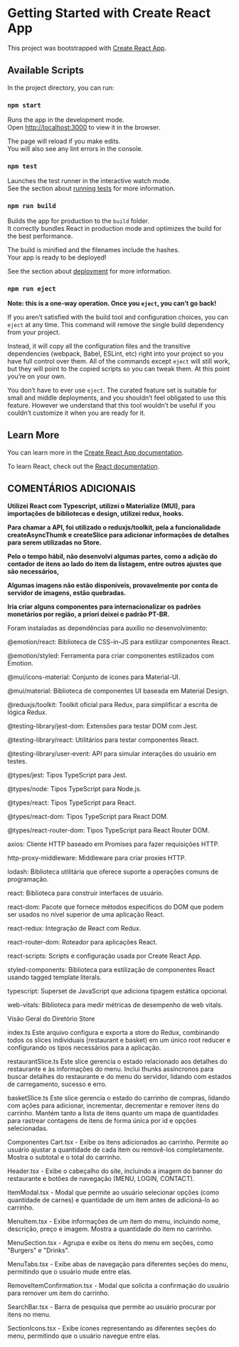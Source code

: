 # Getting Started with Create React App

This project was bootstrapped with [Create React App](https://github.com/facebook/create-react-app).

## Available Scripts

In the project directory, you can run:

### `npm start`

Runs the app in the development mode.\
Open [http://localhost:3000](http://localhost:3000) to view it in the browser.

The page will reload if you make edits.\
You will also see any lint errors in the console.

### `npm test`

Launches the test runner in the interactive watch mode.\
See the section about [running tests](https://facebook.github.io/create-react-app/docs/running-tests) for more information.

### `npm run build`

Builds the app for production to the `build` folder.\
It correctly bundles React in production mode and optimizes the build for the best performance.

The build is minified and the filenames include the hashes.\
Your app is ready to be deployed!

See the section about [deployment](https://facebook.github.io/create-react-app/docs/deployment) for more information.

### `npm run eject`

**Note: this is a one-way operation. Once you `eject`, you can’t go back!**

If you aren’t satisfied with the build tool and configuration choices, you can `eject` at any time. This command will remove the single build dependency from your project.

Instead, it will copy all the configuration files and the transitive dependencies (webpack, Babel, ESLint, etc) right into your project so you have full control over them. All of the commands except `eject` will still work, but they will point to the copied scripts so you can tweak them. At this point you’re on your own.

You don’t have to ever use `eject`. The curated feature set is suitable for small and middle deployments, and you shouldn’t feel obligated to use this feature. However we understand that this tool wouldn’t be useful if you couldn’t customize it when you are ready for it.

## Learn More

You can learn more in the [Create React App documentation](https://facebook.github.io/create-react-app/docs/getting-started).

To learn React, check out the [React documentation](https://reactjs.org/).

## COMENTÁRIOS ADICIONAIS

**Utilizei React com Typescript, utilizei o Materialize (MUI), para importações de bibliotecas e design, utilizei redux, hooks.**

**Para chamar a API, foi utilizado o reduxjs/toolkit, pela a funcionalidade createAsyncThumk e createSlice para adicionar informações de detalhes para serem utilizadas no Store.**

**Pelo o tempo hábil, não desenvolvi algumas partes, como a adição do contador de itens ao lado do item da listagem, entre outros ajustes que são necessários,**

**Algumas imagens não estão disponíveis, provavelmente por conta do servidor de imagens, estão quebradas.**

**Iria criar alguns componentes para internacionalizar os padrões monetários por região, a priori deixei o padrão PT-BR.**


Foram instaladas as dependências para auxílio no desenvolvimento:

@emotion/react: Biblioteca de CSS-in-JS para estilizar componentes React.

@emotion/styled: Ferramenta para criar componentes estilizados com Emotion.

@mui/icons-material: Conjunto de ícones para Material-UI.

@mui/material: Biblioteca de componentes UI baseada em Material Design.

@reduxjs/toolkit: Toolkit oficial para Redux, para simplificar a escrita de lógica Redux.

@testing-library/jest-dom: Extensões para testar DOM com Jest.

@testing-library/react: Utilitários para testar componentes React.

@testing-library/user-event: API para simular interações do usuário em testes.

@types/jest: Tipos TypeScript para Jest.

@types/node: Tipos TypeScript para Node.js.

@types/react: Tipos TypeScript para React.

@types/react-dom: Tipos TypeScript para React DOM.

@types/react-router-dom: Tipos TypeScript para React Router DOM.

axios: Cliente HTTP baseado em Promises para fazer requisições HTTP.

http-proxy-middleware: Middleware para criar proxies HTTP.

lodash: Biblioteca utilitária que oferece suporte a operações comuns de programação.

react: Biblioteca para construir interfaces de usuário.

react-dom: Pacote que fornece métodos específicos do DOM que podem ser usados no nível superior de uma aplicação React.

react-redux: Integração de React com Redux.

react-router-dom: Roteador para aplicações React.

react-scripts: Scripts e configuração usada por Create React App.

styled-components: Biblioteca para estilização de componentes React usando tagged template literals.

typescript: Superset de JavaScript que adiciona tipagem estática opcional.

web-vitals: Biblioteca para medir métricas de desempenho de web vitals.


Visão Geral do Diretório Store

index.ts
Este arquivo configura e exporta a store do Redux, combinando todos os slices individuais (restaurant e basket) em um único root reducer e configurando os tipos necessários para a aplicação.

restaurantSlice.ts
Este slice gerencia o estado relacionado aos detalhes do restaurante e às informações do menu. Inclui thunks assíncronos para buscar detalhes do restaurante e do menu do servidor, lidando com estados de carregamento, sucesso e erro.

basketSlice.ts
Este slice gerencia o estado do carrinho de compras, lidando com ações para adicionar, incrementar, decrementar e remover itens do carrinho. Mantém tanto a lista de itens quanto um mapa de quantidades para rastrear contagens de itens de forma única por id e opções selecionadas.

Componentes
Cart.tsx - Exibe os itens adicionados ao carrinho. Permite ao usuário ajustar a quantidade de cada item ou removê-los completamente. Mostra o subtotal e o total do carrinho.

Header.tsx - Exibe o cabeçalho do site, incluindo a imagem do banner do restaurante e botões de navegação (MENU, LOGIN, CONTACT).

ItemModal.tsx - Modal que permite ao usuário selecionar opções (como quantidade de carnes) e quantidade de um item antes de adicioná-lo ao carrinho.

MenuItem.tsx - Exibe informações de um item do menu, incluindo nome, descrição, preço e imagem. Mostra a quantidade do item no carrinho.

MenuSection.tsx - Agrupa e exibe os itens do menu em seções, como "Burgers" e "Drinks".

MenuTabs.tsx - Exibe abas de navegação para diferentes seções do menu, permitindo que o usuário mude entre elas.

RemoveItemConfirmation.tsx - Modal que solicita a confirmação do usuário para remover um item do carrinho.

SearchBar.tsx - Barra de pesquisa que permite ao usuário procurar por itens no menu.

SectionIcons.tsx - Exibe ícones representando as diferentes seções do menu, permitindo que o usuário navegue entre elas.
